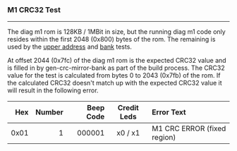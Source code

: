 ### M1 CRC32 Test
---

The diag m1 rom is 128KB / 1MBit in size, but the running diag m1 code only
resides within the first 2048 (0x800) bytes of the rom.  The remaining is used
by the [upper address](m1_upper_address.md) and [bank](m1_bank.md) tests.

At offset 2044 (0x7fc) of the diag m1 rom is the expected CRC32 value and is
filled in by gen-crc-mirror-bank as part of the build process.  The CRC32
value for the test is calculated from bytes 0 to 2043 (0x7fb) of the rom.  If
the calculated CRC32 doesn't match up with the expected CRC32 value it will
result in the following error.

|  Hex  | Number | Beep Code |  Credit Leds  | Error Text |
| ----: | -----: | --------: | :-----------: | :--------- |
|  0x01 |      1 |    000001 |       x0 / x1 | M1 CRC ERROR (fixed region) |  
